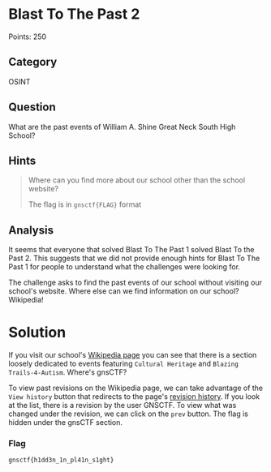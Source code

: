 # Blast To The Past 2
Points: 250

## Category
OSINT

## Question
What are the past events of William A. Shine Great Neck South High School?

## Hints
>Where can you find more about our school other than the school website?
>
>The flag is in `gnsctf{FLAG}` format

## Analysis

It seems that everyone that solved Blast To The Past 1 solved Blast To the Past 2. This suggests that we did not provide enough hints for Blast To The Past 1 for people to understand what the challenges were looking for.

The challenge asks to find the past events of our school without visiting our school's website. Where else can we find information on our school? Wikipedia!

# Solution

If you visit our school's [Wikipedia page](https://en.wikipedia.org/wiki/William_A._Shine_Great_Neck_South_High_School) you can see that there is a section loosely dedicated to events featuring `Cultural Heritage` and `Blazing Trails-4-Autism`. Where's gnsCTF?

To view past revisions on the Wikipedia page, we can take advantage of the `View history` button that redirects to the page's [revision history](https://en.wikipedia.org/w/index.php?title=William_A._Shine_Great_Neck_South_High_School&action=history). If you look at the list, there is a revision by the user GNSCTF. To view what was changed under the revision, we can click on the `prev` button. The flag is hidden under the gnsCTF section.

### Flag
`gnsctf{h1dd3n_1n_pl41n_s1ght}`